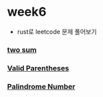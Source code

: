 # week6

- rust로 leetcode 문제 풀어보기

### [two sum](https://leetcode.com/problems/two-sum/description/)

### [Valid Parentheses](https://leetcode.com/problems/valid-parentheses/description/)

### [Palindrome Number](https://leetcode.com/problems/palindrome-number/description/)
